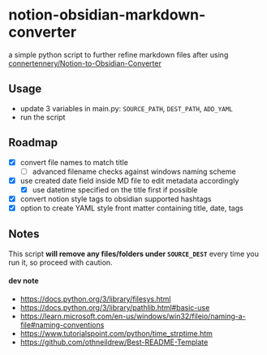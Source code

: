 # notion-obsidian-markdown-converter
a simple python script to further refine markdown files after using [connertennery/Notion-to-Obsidian-Converter](https://github.com/connertennery/Notion-to-Obsidian-Converter)

## Usage
- update 3 variables in main.py: `SOURCE_PATH`, `DEST_PATH`, `ADD_YAML`
- run the script

## Roadmap
- [x] convert file names to match title
    - [ ] advanced filename checks against windows naming scheme
- [x] use created date field inside MD file to edit metadata accordingly
    - [x] use datetime specified on the title first if possible
- [x] convert notion style tags to obsidian supported hashtags
- [x] option to create YAML style front matter containing title, date, tags

## Notes
This script **will remove any files/folders under `SOURCE_DEST`** every time you run it, so proceed with caution.

#### dev note
- https://docs.python.org/3/library/filesys.html
- https://docs.python.org/3/library/pathlib.html#basic-use
- https://learn.microsoft.com/en-us/windows/win32/fileio/naming-a-file#naming-conventions
- https://www.tutorialspoint.com/python/time_strptime.htm
- https://github.com/othneildrew/Best-README-Template
